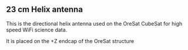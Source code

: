 ## 23 cm Helix antenna

This is the directional helix antenna used on the OreSat CubeSat for high speed WiFi science data.

It is placed on the +Z endcap of the OreSat structure

